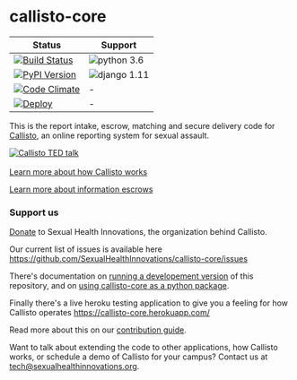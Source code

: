 # callisto-core

| Status | Support |
| --- | --- |
| [![Build Status][build-image]][build-url] | ![python 3.6][python36] |
| [![PyPI Version][pypi-image]][pypi-url] | ![django 1.11][django111] |
| [![Code Climate](https://api.codeclimate.com/v1/badges/eed2b78a9c9cbf80e7af/maintainability)](https://codeclimate.com/github/project-callisto/callisto-core/maintainability) | - |
| [![Deploy](https://www.herokucdn.com/deploy/button.svg)](https://heroku.com/deploy?env\[DJANGO_SETTINGS_MODULE\]=callisto_core.utils.settings_live) | - |

[build-image]: https://travis-ci.org/project-callisto/callisto-core.svg?branch=master
[build-url]: https://travis-ci.org/project-callisto/callisto-core

[pypi-image]: https://img.shields.io/pypi/v/callisto-core.svg
[pypi-url]: https://pypi.python.org/pypi/callisto-core

[climate-image]:https://codeclimate.com/github/project-callisto/callisto-core/badges/gpa.svg
[climate-url]:https://codeclimate.com/github/project-callisto/callisto-core

[python36]: https://img.shields.io/badge/python-3.6-green.svg
[django111]: https://img.shields.io/badge/django-1.11-yellowgreen.svg

This is the report intake, escrow, matching and secure delivery code for [Callisto](https://www.projectcallisto.org), an online reporting system for sexual assault.

<a href="https://www.ted.com/talks/jessica_ladd_the_reporting_system_that_sexual_assault_survivors_want?language=en" target="_blank"> <img src="https://raw.githubusercontent.com/project-callisto/callisto-core/master/assets/ted-video-still.png" alt="Callisto TED talk"><br/><br/>Learn more about how Callisto works</a>

<a href="https://www.youtube.com/watch?v=mYV6_OaZeEs" target="_blank">Learn more about information escrows</a>

### Support us

[Donate](https://www.projectcallisto.org/donate/) to Sexual Health Innovations, the organization behind Callisto.

Our current list of issues is available here https://github.com/SexualHealthInnovations/callisto-core/issues

There's documentation on [running a developement version](https://github.com/SexualHealthInnovations/callisto-core/blob/master/docs/DEVELOPEMENT.md) of this repository, and on [using callisto-core as a python package](https://github.com/SexualHealthInnovations/callisto-core/blob/master/docs/USAGE.md).

Finally there's a live heroku testing application to give you a feeling for how Callisto operates https://callisto-core.herokuapp.com/

Read more about this on our [contribution guide](https://github.com/SexualHealthInnovations/callisto-core/blob/master/docs/CONTRIBUTING.md).

Want to talk about extending the code to other applications, how Callisto works, or schedule a demo of Callisto for your campus? Contact us at [tech@sexualhealthinnovations.org](mailto:tech@sexualhealthinnovations.org).
